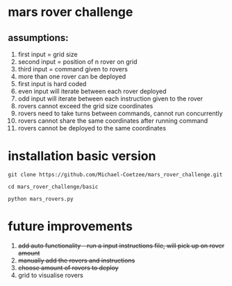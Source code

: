 # mars rover challenge

## assumptions:
1. first input = grid size  
2. second input = position of n rover on grid  
3. third input = command given to rovers  
4. more than one rover can be deployed  
5. first input is hard coded  
6. even input will iterate between each rover deployed  
7. odd input will iterate between each instruction given to the rover  
8. rovers cannot exceed the grid size coordinates   
9. rovers need to take turns between commands, cannot run concurrently  
10. rovers cannot share the same coordinates after running command  
11. rovers cannot be deployed to the same coordinates  


# installation basic version  
```
git clone https://github.com/Michael-Coetzee/mars_rover_challenge.git  

cd mars_rover_challenge/basic  

python mars_rovers.py  

```

# future improvements
1. ~~add auto functionality - run a input instructions file, will pick up on rover amount~~
2. ~~manually add the rovers and instructions~~
3. ~~choose amount of rovers to deploy~~
4. grid to visualise rovers


